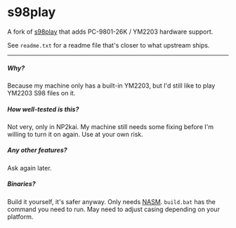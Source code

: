 # s98play

A fork of [s98play](https://amethyst.yui.ne.jp/svn/nekobus/s98play/) that adds PC-9801-26K / YM2203 hardware support.

See `readme.txt` for a readme file that's closer to what upstream ships.

---

##### Why?

Because my machine only has a built-in YM2203, but I'd still like to play YM2203 S98 files on it.

##### How well-tested is this?

Not very, only in NP2kai. My machine still needs some fixing before I'm willing to turn it on again. Use at your own risk.

##### Any other features?

Ask again later.

##### Binaries?

Build it yourself, it's safer anyway. Only needs [NASM](https://www.nasm.us/). `build.bat` has the command you need to run. May need to adjust casing depending on your platform.
